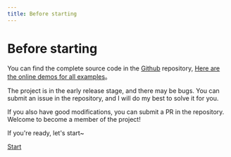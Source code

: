 ```yaml
---
title: Before starting
---
```


# Before starting

You can find the complete source code in the [Github](https://github.com/imengyu/vue3-drag-split-layout/tree/main/examples/views) repository, [Here are the online demos for all examples](https://imengyu.top/pages/vue3-drag-split-layout-demo/)。

The project is in the early release stage, and there may be bugs. You can submit an issue in the repository, and I will do my best to solve it for you.

If you also have good modifications, you can submit a PR in the repository. Welcome to become a member of the project!

If you're ready, let's start~

[Start](./install.md)
